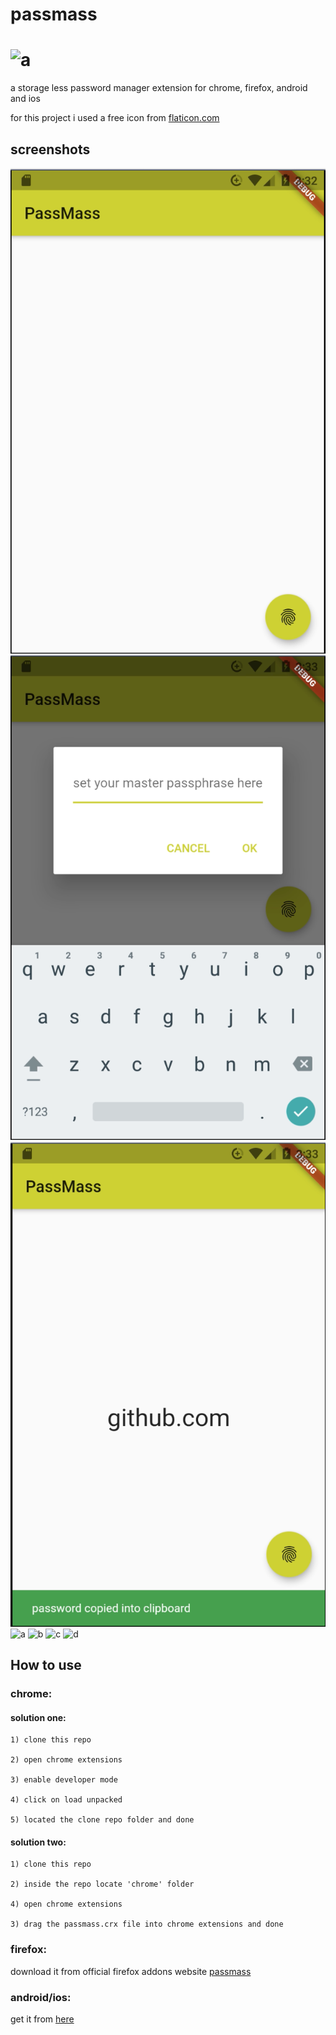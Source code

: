 # passmass 

# ![a](images/passmass_64.png)

a storage less password manager extension for chrome, firefox, android and ios

for this project i used a free icon from [flaticon.com](https://www.flaticon.com/free-icon/tickets_2959814?term=pass&page=1&position=9)

## screenshots

![1](screenshots/1.png)
![2](screenshots/2.png)
![3](screenshots/3.png)
![a](screenshots/a.png)
![b](screenshots/b.png)
![c](screenshots/c.png)
![d](screenshots/d.png)

## How to use

### chrome:

#### solution one:

	1) clone this repo

	2) open chrome extensions

	3) enable developer mode

	4) click on load unpacked

	5) located the clone repo folder and done


#### solution two:

	1) clone this repo

	2) inside the repo locate 'chrome' folder

	4) open chrome extensions

	3) drag the passmass.crx file into chrome extensions and done


### firefox:

download it from official firefox addons website [passmass](https://addons.mozilla.org/en-US/firefox/addon/passmass/)


### android/ios: 

get it from [here](https://github.com/sepisoad/passmass-flutter) 
